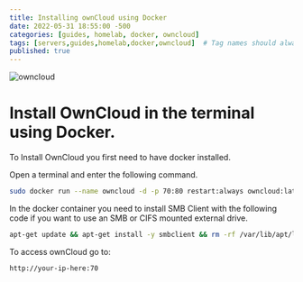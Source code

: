 ```yaml
---
title: Installing ownCloud using Docker
date: 2022-05-31 18:55:00 -500
categories: [guides, homelab, docker, owncloud]
tags: [servers,guides,homelab,docker,owncloud]  # Tag names should always be lowercase
published: true
---
```


![owncloud](https://upload.wikimedia.org/wikipedia/commons/thumb/f/f6/OwnCloud_logo_and_wordmark.svg/443px-OwnCloud_logo_and_wordmark.svg.png)

# Install OwnCloud in the terminal using Docker.

To Install OwnCloud you first need to have docker installed.

Open a terminal and enter the following command.

```bash
sudo docker run --name owncloud -d -p 70:80 restart:always owncloud:latest
```

In the docker container you need to install SMB Client with the following code if you want to use an SMB or CIFS mounted external drive.

```bash
apt-get update && apt-get install -y smbclient && rm -rf /var/lib/apt/lists/*
```

To access ownCloud go to:
```
http://your-ip-here:70
```